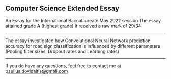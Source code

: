 ## Computer Science Extended Essay

An Essay for the International Baccalaureate May 2022 session
The essay attained grade A (highest grade)
It received a raw mark of 29/34

---
The essay investigated how Convolutional Neural Network prediction accuracy for road sign classification is influenced by different parameters (Pooling filter sizes, Dropout rates and Learning rates)

---
If you do have any questions, feel free to contact me at paulius.dovidaitis@gmail.com
